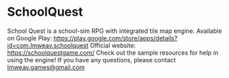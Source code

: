 # SchoolQuest
School Quest is a school-sim RPG with integrated tile map engine.
Available on Google Play: https://play.google.com/store/apps/details?id=com.lmweav.schoolquest
Official website: https://schoolquestgame.com/
Check out the sample resources for help in using the engine!
If you have any questions, please contact lmweav.games@gmail.com
